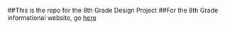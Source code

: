 ##This is the repo for the 8th Grade Design Project
##For the 8th Grade informational website, go [here](http://github.com/RoboticColonels/8th/)
